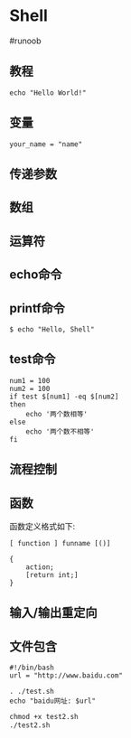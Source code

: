 # Shell
#runoob 

## 教程

```shell
echo "Hello World!"
```


## 变量

```shell
your_name = "name"

```

## 传递参数

## 数组

## 运算符

## echo命令

## printf命令

```shell
$ echo "Hello, Shell"

```

## test命令

```shell
num1 = 100
num2 = 100
if test $[num1] -eq $[num2]
then
	echo '两个数相等'
else
	echo '两个数不相等'
fi
```

## 流程控制

## 函数
函数定义格式如下:
```shell
[ function ] funname [()]

{
	action;
	[return int;]
}
```

## 输入/输出重定向

## 文件包含
```shell
#!/bin/bash
url = "http://www.baidu.com"
```
```shell
. ./test.sh
echo "baidu网址: $url"
```
```bat
chmod +x test2.sh
./test2.sh
```